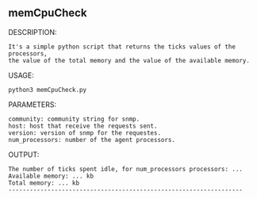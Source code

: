 ## memCpuCheck

DESCRIPTION:

    It's a simple python script that returns the ticks values of the processors, 
    the value of the total memory and the value of the available memory.
    
USAGE:

    python3 memCpuCheck.py

PARAMETERS:
    
    community: community string for snmp.
    host: host that receive the requests sent.
    version: version of snmp for the requestes.
    num_processors: number of the agent processors.
    
OUTPUT: 

	The number of ticks spent idle, for num_processors processors: ...
	Available memory: ... kb
	Total memory: ... kb
	------------------------------------------------------------------
